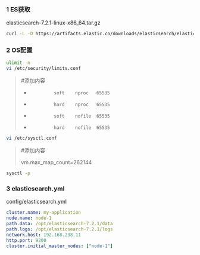 

### 1 ES获取

elasticsearch-7.2.1-linux-x86_64.tar.gz

```bash
curl -L -O https://artifacts.elastic.co/downloads/elasticsearch/elasticsearch-7.2.1-linux-x86_64.tar.gz
```



### 2 OS配置

```bash
ulimit -n
vi /etc/security/limits.conf
```

>#添加内容
>
>*              soft    nproc   65535
>*              hard    nproc   65535
>*              soft    nofile  65535
>*              hard    nofile  65535

```bash
vi /etc/sysctl.conf
```

>#添加内容
>
>vm.max_map_count=262144

```bash
sysctl -p
```



### 3 elasticsearch.yml

config/elasticsearch.yml

```yml
cluster.name: my-application
node.name: node-1
path.data: /opt/elasticsearch-7.2.1/data
path.logs: /opt/elasticsearch-7.2.1/logs
network.host: 192.168.238.11
http.port: 9200
cluster.initial_master_nodes: ["node-1"]
```


